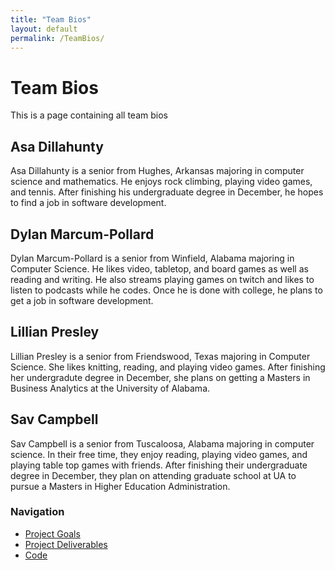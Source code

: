 ```yaml
---
title: "Team Bios"
layout: default
permalink: /TeamBios/
--- 
```

# Team Bios
This is a page containing all team bios
## Asa Dillahunty
Asa Dillahunty is a senior from Hughes, Arkansas majoring in computer science and mathematics. He enjoys rock climbing, playing video games, and tennis. After finishing his undergraduate degree in December, he hopes to find a job in software development.
## Dylan Marcum-Pollard
Dylan Marcum-Pollard is a senior from Winfield, Alabama majoring in Computer Science. He likes video, tabletop, and board games as well as reading and writing. He also streams playing games on twitch and likes to listen to podcasts while he codes. Once he is done with college, he plans to get a job in software development. 
## Lillian Presley
Lillian Presley is a senior from Friendswood, Texas majoring in Computer Science. She likes knitting, reading, and playing video games. After finishing her undergradute degree in December, she plans on getting a Masters in Business Analytics at the University of Alabama.
## Sav Campbell
Sav Campbell is a senior from Tuscaloosa, Alabama majoring in computer science. In their free time, they enjoy reading, playing video games, and playing table top games with friends. After finishing their undergraduate degree in December, they plan on attending graduate school at UA to pursue a Masters in Higher Education Administration.

### Navigation
* [Project Goals](https://ldpresley1.github.io/StraySpotter/)
* [Project Deliverables](https://ldpresley1.github.io/StraySpotter/ProjectDeliverables/)
* [Code](https://ldpresley1.github.io/StraySpotter/Code/)
